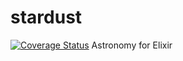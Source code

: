 # stardust
[![Coverage Status](https://coveralls.io/repos/github/krzysztof-krzeszowski/stardust/badge.svg?branch=master)](https://coveralls.io/github/krzysztof-krzeszowski/stardust?branch=master)
Astronomy for Elixir
